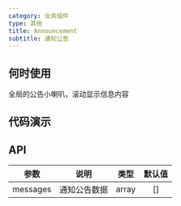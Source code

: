 ```yaml
---
category: 业务组件
type: 其他
title: Announcement
subtitle: 通知公告
---
```


## 何时使用
全局的公告小喇叭，滚动显示信息内容
## 代码演示

## API
|   参数   |          说明           |       类型    |     默认值    |
|:--------:|:-----------------------:|:-------------:|:-------------:|
| messages | 通知公告数据            | array         | []            |